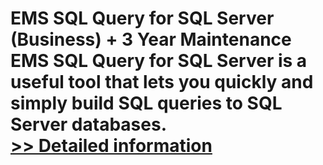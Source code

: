 # EMS SQL Query for SQL Server (Business) + 3 Year Maintenance<br />EMS SQL Query for SQL Server is a useful tool that lets you quickly and simply build SQL queries to SQL Server databases.<br />[>> Detailed information](https://secure.shareit.com/shareit/product.html?productid=300068012&affiliateid=200057808)